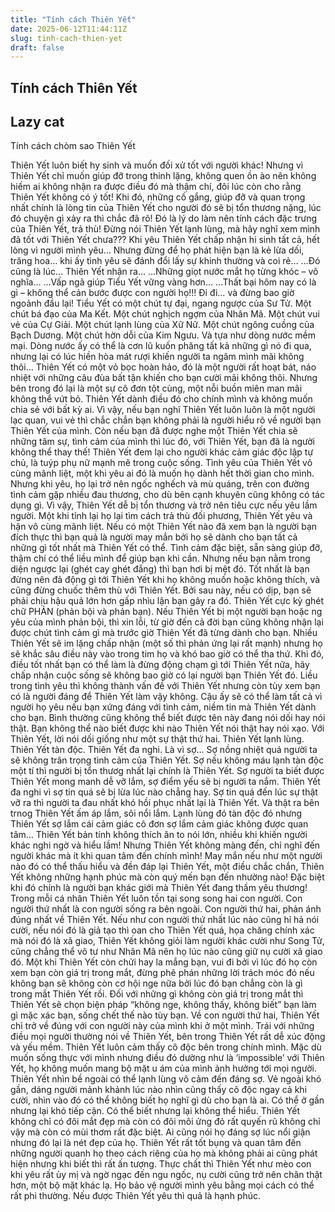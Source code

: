 ```yaml
---
title: "Tính cách Thiên Yết"
date: 2025-06-12T11:44:11Z
slug: tinh-cach-thien-yet
draft: false
---
```


## Tính cách Thiên Yết

## Lazy cat

Tính cách chòm sao Thiên Yết​

Thiên Yết luôn biết hy sinh và muốn đối xử tốt với người khác! Nhưng vì Thiên Yết chỉ muốn giúp đỡ trong thinh lặng, không quen ồn ào nên không hiếm ai không nhận ra được điều đó mà thậm chí, đôi lúc còn cho rằng Thiên Yết không có ý tốt! Khi đó, những cố gắng, giúp đỡ và quan trọng nhất chính là lòng tin của Thiên Yết cho người đó sẽ bị tổn thương nặng, lúc đó chuyện gì xảy ra thì chắc đã rõ! Đó là lý do làm nên tính cách đặc trưng của Thiên Yết, trả thù!
Đừng nói Thiên Yết lạnh lùng, mà hãy nghĩ xem mình đã tốt với Thiên Yết chưa???
Khi yêu Thiên Yết chấp nhận hi sinh tất cả, hết lòng vì người mình yêu…
Nhưng đừng để họ phát hiện bạn là kẻ lừa dối, trăng hoa… khi ấy tình yêu sẽ đánh đổi lấy sự khinh thường và coi rẻ…
…Đó cũng là lúc… Thiên Yết nhận ra…
…Những giọt nước mắt họ từng khóc – vô nghĩa…
…Vấp ngã giúp Tiểu Yết vững vàng hơn…
…Thất bại hôm nay có là gì – không thể cản bước được con người họ!!!
Đi đi… và đừng bao giờ ngoảnh đầu lại!
Tiểu Yết có một chút tự đại, ngang ngược của Sư Tử. Một chút bá đạo của Ma Kết. Một chút nghịch ngợm của Nhân Mã. Một chút vui vẻ của Cự Giải. Một chút lạnh lùng của Xữ Nữ. Một chút ngông cuồng của Bạch Dương. Một chút hờn dỗi của Kim Ngưu.
Và tựa như dòng nước mềm mại. Dòng nước ấy có thể là cơn lũ kuốn phăng tất kả những gì nó đi qua, nhưng lại có lúc hiền hòa mát rượi khiến người ta ngâm mình mãi không thôi…
Thiên Yết có một vỏ bọc hoàn hảo, đó là một người rất hoạt bát, náo nhiệt với những câu đùa bất tận khiến cho bạn cười mãi không thôi. Nhưng bên trong đó lại là một sự cô đơn tột cùng, một nỗi buồn miên man mãi không thể vứt bỏ. Thiên Yết dành điều đó cho chính mình và không muốn chia sẻ với bất kỳ ai.
Vì vậy, nếu bạn nghĩ Thiên Yết luôn luôn là một người lạc quan, vui vẻ thì chắc chắn bạn không phải là người hiểu rõ về người bạn Thiên Yết của mình. Còn nếu bạn đã được nghe một Thiên Yết chia sẽ những tâm sự, tình cảm của mình thì lúc đó, với Thiên Yết, bạn đã là người không thể thay thế!
Thiên Yết đem lại cho người khác cảm giác độc lập tự chủ, là tuýp phụ nữ mạnh mẽ trong cuộc sống. Tình yêu của Thiên Yết vô cùng mãnh liệt, một khi yêu ai đó là muốn họ dành hết thời gian cho mình. Nhưng khi yêu, họ lại trở nên ngốc nghếch và mù quáng, trên con đường tình cảm gặp nhiều đau thương, cho dù bên cạnh khuyên cũng không có tác dụng gì. Vì vậy, Thiên Yết dễ bị tổn thương và trở nên tiêu cực nếu yêu lầm người. Một khi tỉnh lại họ lại tìm cách trả thù đối phương, Thiên Yết yêu và hận vô cùng mãnh liệt.
Nếu có một Thiên Yết nào đã xem bạn là người bạn đích thực thì bạn quả là người may mắn bởi họ sẽ dành cho bạn tất cả những gì tốt nhất mà Thiên Yết có thể. Tình cảm đặc biệt, sẵn sàng giúp đỡ, thậm chí có thể liều mình để giúp bạn khi cần.
Nhưng nếu bạn nằm trong diện ngược lại (ghét cay ghét đắng) thì bạn hơi bị mệt đó. Tốt nhất là bạn đừng nên đả động gì tới Thiên Yết khi họ không muốn hoặc không thích, và cũng đừng chuốc thêm thù với Thiên Yết. Bởi sau này, nếu có dịp, bạn sẽ phải chịu hậu quả lớn hơn gấp nhìu lận bạn gây ra đó.
Thiên Yết cực kỳ ghét chữ PHẢN (phản bội và phản bạn). Nếu Thiên Yết bị một người bạn hoặc ng yêu của mình phản bội, thì xin lỗi, từ giờ đến cả đời bạn cũng không nhận lại được chút tình cảm gì mà trước giờ Thiên Yết đã từng dành cho bạn. Nhiều Thiên Yết sẽ im lặng chấp nhận (một số thì phản ứng lại rất mạnh) nhưng họ sẽ khắc sâu điều này vào trong tim họ và khó bao giờ có thể tha thứ. Khi đó, điều tốt nhất bạn có thể làm là đừng động chạm gì tới Thiên Yết nữa, hãy chấp nhận cuộc sống sẽ không bao giờ có lại người bạn Thiên Yết đó.
Liều trong tình yêu thì không thành vấn đề với Thiên Yết nhưng còn tùy xem bạn có là người đáng để Thiên Yết làm vậy không. Cậu ấy sẽ có thể làm tất cả vì người họ yêu nếu bạn xứng đáng với tình cảm, niềm tin mà Thiên Yết dành cho bạn.
Bình thường cũng không thể biết được tên này đang nói dối hay nói thật. Bạn không thể nào biết được khi nào Thiên Yết nói thật hay nói xạo. Với Thiên Yết, lời nói dối giống như một sự thật thứ hai.
Thiên Yết lạnh lùng.
Thiên Yết tàn độc.
Thiên Yết đa nghi.
Là vì sợ…
Sợ nồng nhiệt quá người ta sẽ không trân trọng tình cảm của Thiên Yết.
Sợ nếu không máu lạnh tàn độc một tí thì người bị tổn thươg nhất lại chính là Thiên Yết.
Sợ người ta biết được Thiên Yết mong manh dễ vỡ lắm, sợ điểm yếu sẽ bị người ta nắm.
Thiên Yết đa nghi vì sợ tin quá sẽ bị lừa lúc nào chẳng hay.
Sợ tin quá đến lúc sự thật vỡ ra thì người ta đau nhất khó hồi phục nhất lại là Thiên Yết.
Và thật ra bên trnog Thiên Yết ấm áp lắm, sôi nổi lắm.
Lạnh lùng đó tàn độc đó nhưng Thiên Yết sợ lắm cái cảm giác cô đơn sợ lắm cảm giác không được quan tâm…
Thiên Yết bản tính không thích ăn to nói lớn, nhiều khi khiến người khác nghi ngờ và hiểu lầm! Nhưng Thiên Yết không màng đến, chỉ nghĩ đến người khác mà ít khi quan tâm đến chính mình! May mắn nếu như một người nào đó có thể thấu hiểu và đền đáp lại Thiên Yết, một điều chắc chắn, Thiên Yết không những hạnh phúc mà còn quý mến bạn đến nhường nào! Đặc biệt khi đó chính là người bạn khác giới mà Thiên Yết đang thầm yêu thương!
Trong mỗi cá nhân Thiên Yết luôn tồn tại song song hai con người. Con người thứ nhất là con người sống ra bên ngoài. Con người thứ hai, phản ánh đúng nhất về Thiên Yết.
Nếu như con người thứ nhất lúc nào cũng hỉ hả nói cười, nếu nói đó là giả tạo thì oan cho Thiên Yết quá, họa chăng chính xác mà nói đó là xã giao, Thiên Yết không giỏi làm người khác cười như Song Tử, cũng chẳng thể vô tư như Nhân Mã nên họ lúc nào cũng giữ nụ cười xã giao đó.
Một khi Thiên Yết còn chửi hay la mắng bạn, vui đi bởi vì lúc đó họ còn xem bạn còn giá trị trong mắt, đừng phê phán những lời trách móc đó nếu không bạn sẽ không còn cơ hội nge nữa bởi lúc đó bạn chẳng còn là gì trong mắt Thiên Yết rồi. Đối với những gì không còn giá trị trong mắt thì Thiên Yết sẽ chọn biện pháp “không nge, không thấy, không biết” bạn làm gì mặc xác bạn, sống chết thế nào tùy bạn.
Về con người thứ hai, Thiên Yết chỉ trở về đúng với con người này của mình khi ở một mình. Trái với những điều mọi người thường nói về Thiên Yết, bên trong Thiên Yết rất dễ xúc động và yếu mềm. Thiên Yết luôn cảm thấy cô độc bên trong chính mình.
Mặc dù muốn sống thực với mình nhưng điều đó dường như là ‘impossible’ với Thiên Yết, họ không muốn mang bộ mặt u ám của mình ảnh hưởng tới mọi người.
Thiên Yết nhìn bề ngoài có thể lạnh lùng vô cảm đến đáng sợ. Vẻ ngoài khó gần, dáng người mảnh khảnh lúc nào nhìn cũng thấy cô độc ngay cả khi cười, nhìn vào đó có thể không biết họ nghĩ gì dù cho bạn là ai. Có thể ở gần nhưng lại khó tiếp cận. Có thể biết nhưng lại không thể hiểu.
Thiên Yết không chỉ có đôi mắt đẹp mà còn có đôi môi ửng đỏ rất quyến rũ không chỉ vậy mà còn có mùi thơm rất đặc biệt. Ai cũng nói họ đáng sợ lúc nổi giận nhưng đó lại là nét đẹp của họ. Thiên Yết rất tốt bụng và quan tâm đến những người quanh họ theo cách riêng của họ mà không phải ai cũng phát hiện nhưng khi biết thì rất ấn tượng.
Thực chất thì Thiên Yết như mèo con khi yêu rất ủy mị và ngờ ngạc đến ngu ngốc, nụ cười cũng trở nên chân thật hơn, một bộ mặt khác lạ. Họ bảo vệ người mình yêu bằng mọi cách có thể rất phi thường. Nếu được Thiên Yết yêu thì quả là hạnh phúc.